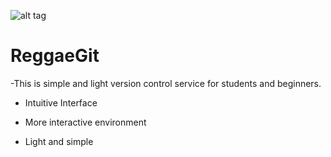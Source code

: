 ![alt tag](https://github.com/hakumaku/reggae_chicken/blob/master/ReggaeGit_logo.png)

# ReggaeGit

-This is simple and light version control service for students and beginners.

* Intuitive Interface

* More interactive environment

* Light and simple
